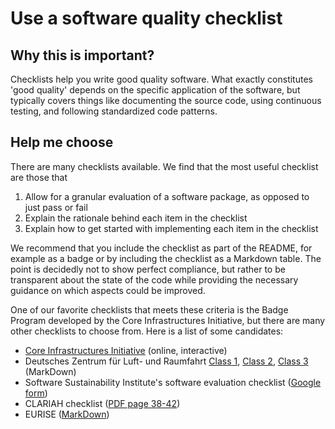# Use a software quality checklist

## Why this is important?

Checklists help you write good quality software. What exactly constitutes 'good quality' depends on the specific application of the software, but typically covers things like documenting the source code, using continuous testing, and following standardized code patterns.

## Help me choose

There are many checklists available. We find that the most useful checklist are those that

1. Allow for a granular evaluation of a software package, as opposed to just pass or fail
2. Explain the rationale behind each item in the checklist
3. Explain how to get started with implementing each item in the checklist

We recommend that you include the checklist as part of the README, for example as a badge or by including the checklist as a Markdown table. The point is decidedly not to show perfect compliance, but rather to be transparent about the state of the code while providing the necessary guidance on which aspects could be improved.

One of our favorite checklists that meets these criteria is the Badge Program developed by the Core Infrastructures Initiative, but there are many other checklists to choose from. Here is a list of some candidates:

- [Core Infrastructures Initiative](https://bestpractices.coreinfrastructure.org/en) (online, interactive)
- Deutsches Zentrum für Luft- und Raumfahrt [Class 1](https://rse.dlr.de/download/checklist_applicationclass_1-markdown_v1.0.md), [Class 2](https://rse.dlr.de/download/checklist_applicationclass_2-markdown_v1.0.md), [Class 3](https://rse.dlr.de/download/checklist_applicationclass_3-markdown_v1.0.md) (MarkDown)
- Software Sustainability Institute's software evaluation checklist ([Google form](https://docs.google.com/forms/d/e/1FAIpQLSf0ccsVdN-nXJCHLluJ-hANZlp8rDKgprJa0oTYiLZSDxh3DA/viewform))
- CLARIAH checklist ([PDF page 38-42](https://github.com/CLARIAH/software-quality-guidelines/blob/v1.0/softwareguidelines.pdf))
- EURISE ([MarkDown](https://github.com/eurise-network/technical-reference/blob/v0.1/quality/software-checklist.rst))

